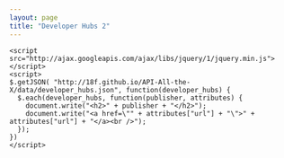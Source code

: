 ```yaml
---
layout: page
title: "Developer Hubs 2"
---
```


    <script src="http://ajax.googleapis.com/ajax/libs/jquery/1/jquery.min.js"></script>
    <script>
    $.getJSON( "http://18f.github.io/API-All-the-X/data/developer_hubs.json", function(developer_hubs) {
      $.each(developer_hubs, function(publisher, attributes) {
        document.write("<h2>" + publisher + "</h2>");
        document.write("<a href=\"" + attributes["url"] + "\">" + attributes["url"] + "</a><br />");
      });
    })
    </script>
    
